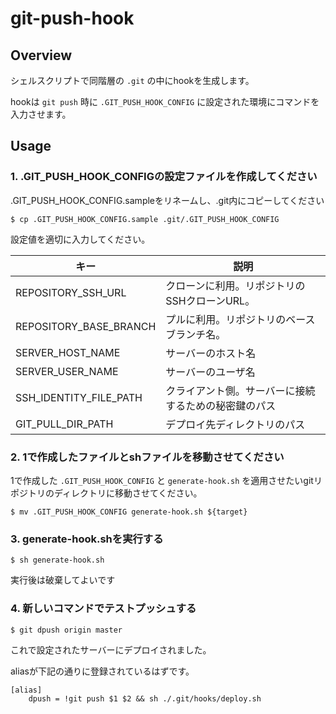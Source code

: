 # git-push-hook

## Overview

シェルスクリプトで同階層の `.git` の中にhookを生成します。

hookは `git push` 時に `.GIT_PUSH_HOOK_CONFIG` に設定された環境にコマンドを入力させます。

## Usage

### 1. .GIT_PUSH_HOOK_CONFIGの設定ファイルを作成してください

.GIT_PUSH_HOOK_CONFIG.sampleをリネームし、.git内にコピーしてください

```
$ cp .GIT_PUSH_HOOK_CONFIG.sample .git/.GIT_PUSH_HOOK_CONFIG
```

設定値を適切に入力してください。

|キー|説明|
|---|---|
|REPOSITORY_SSH_URL|クローンに利用。リポジトリのSSHクローンURL。|
|REPOSITORY_BASE_BRANCH|プルに利用。リポジトリのベースブランチ名。|
|SERVER_HOST_NAME|サーバーのホスト名|
|SERVER_USER_NAME|サーバーのユーザ名|
|SSH_IDENTITY_FILE_PATH|クライアント側。サーバーに接続するための秘密鍵のパス|
|GIT_PULL_DIR_PATH|デプロイ先ディレクトリのパス|

### 2. 1で作成したファイルとshファイルを移動させてください

1で作成した `.GIT_PUSH_HOOK_CONFIG` と `generate-hook.sh` を適用させたいgitリポジトリのディレクトリに移動させてください。

```
$ mv .GIT_PUSH_HOOK_CONFIG generate-hook.sh ${target}
```

### 3. generate-hook.shを実行する

```
$ sh generate-hook.sh
```

実行後は破棄してよいです

### 4. 新しいコマンドでテストプッシュする

```
$ git dpush origin master
```

これで設定されたサーバーにデプロイされました。

aliasが下記の通りに登録されているはずです。

```
[alias]
    dpush = !git push $1 $2 && sh ./.git/hooks/deploy.sh
```
